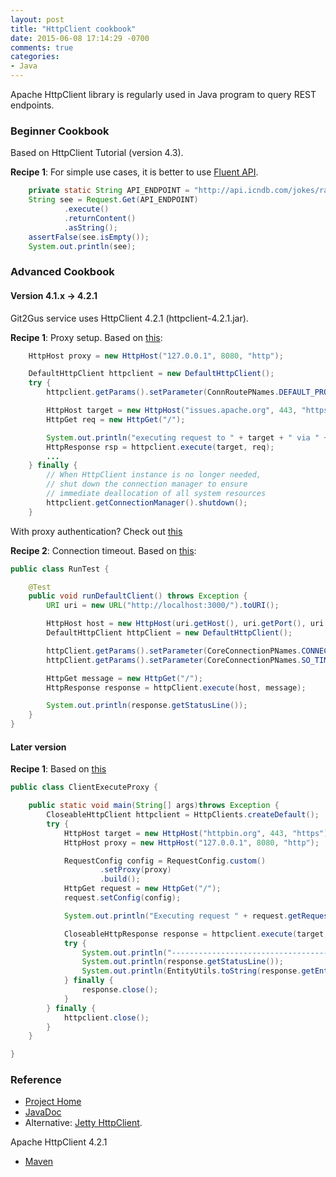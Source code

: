 ```yaml
---
layout: post
title: "HttpClient cookbook"
date: 2015-06-08 17:14:29 -0700
comments: true
categories: 
- Java
---
```


Apache HttpClient library is regularly used in Java program to query REST endpoints.

<!--more-->

### Beginner Cookbook

Based on HttpClient Tutorial (version 4.3).

**Recipe 1**: For simple use cases, it is better to use [Fluent API](https://hc.apache.org/httpcomponents-client-ga/tutorial/html/fluent.html).

``` java Fluent API
    private static String API_ENDPOINT = "http://api.icndb.com/jokes/random";
    String see = Request.Get(API_ENDPOINT)
            .execute()
            .returnContent()
            .asString();
    assertFalse(see.isEmpty());
    System.out.println(see);
```

### Advanced Cookbook

#### Version 4.1.x -> 4.2.1

Git2Gus service uses HttpClient 4.2.1 (httpclient-4.2.1.jar).

**Recipe 1**: Proxy setup. Based on [this](https://stackoverflow.com/questions/9811828/common-httpclient-and-proxy):

``` java Setting up proxy
    HttpHost proxy = new HttpHost("127.0.0.1", 8080, "http");

    DefaultHttpClient httpclient = new DefaultHttpClient();
    try {
        httpclient.getParams().setParameter(ConnRoutePNames.DEFAULT_PROXY, proxy);

        HttpHost target = new HttpHost("issues.apache.org", 443, "https");
        HttpGet req = new HttpGet("/");

        System.out.println("executing request to " + target + " via " + proxy);
        HttpResponse rsp = httpclient.execute(target, req);
        ...
    } finally {
        // When HttpClient instance is no longer needed,
        // shut down the connection manager to ensure
        // immediate deallocation of all system resources
        httpclient.getConnectionManager().shutdown();
    }
```

With proxy authentication? Check out [this](https://stackoverflow.com/questions/13288038/httpclient-4-2-2-and-proxy-with-username-password)

**Recipe 2**: Connection timeout. Based on [this](https://gist.github.com/tychobrailleur/9fbf521727539b403c90):

``` java Conneciton timeout
public class RunTest {

    @Test
    public void runDefaultClient() throws Exception {
        URI uri = new URL("http://localhost:3000/").toURI();

        HttpHost host = new HttpHost(uri.getHost(), uri.getPort(), uri.getScheme());
        DefaultHttpClient httpClient = new DefaultHttpClient();

        httpClient.getParams().setParameter(CoreConnectionPNames.CONNECTION_TIMEOUT, 2000);
        httpClient.getParams().setParameter(CoreConnectionPNames.SO_TIMEOUT, 10000);

        HttpGet message = new HttpGet("/");
        HttpResponse response = httpClient.execute(host, message);

        System.out.println(response.getStatusLine());
    }
}
```

#### Later version

**Recipe 1**: Based on [this](http://hc.apache.org/httpcomponents-client-ga/httpclient/examples/org/apache/http/examples/client/ClientExecuteProxy.java)

``` java Setting up proxy
public class ClientExecuteProxy {

    public static void main(String[] args)throws Exception {
        CloseableHttpClient httpclient = HttpClients.createDefault();
        try {
            HttpHost target = new HttpHost("httpbin.org", 443, "https");
            HttpHost proxy = new HttpHost("127.0.0.1", 8080, "http");

            RequestConfig config = RequestConfig.custom()
                    .setProxy(proxy)
                    .build();
            HttpGet request = new HttpGet("/");
            request.setConfig(config);

            System.out.println("Executing request " + request.getRequestLine() + " to " + target + " via " + proxy);

            CloseableHttpResponse response = httpclient.execute(target, request);
            try {
                System.out.println("----------------------------------------");
                System.out.println(response.getStatusLine());
                System.out.println(EntityUtils.toString(response.getEntity()));
            } finally {
                response.close();
            }
        } finally {
            httpclient.close();
        }
    }

}
```

### Reference

* [Project Home](https://hc.apache.org/index.html)
* [JavaDoc](https://hc.apache.org/httpcomponents-client-ga/httpclient/apidocs/index.html)
* Alternative: [Jetty HttpClient](https://www.eclipse.org/jetty/documentation/9.4.6.v20170531/http-client.html).

Apache HttpClient 4.2.1

* [Maven](https://mvnrepository.com/artifact/org.apache.httpcomponents/httpclient/4.2.1)
